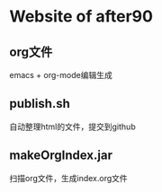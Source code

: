 # Website of after90
## org文件
emacs + org-mode编辑生成
## publish.sh
自动整理html的文件，提交到github
## makeOrgIndex.jar
扫描org文件，生成index.org文件